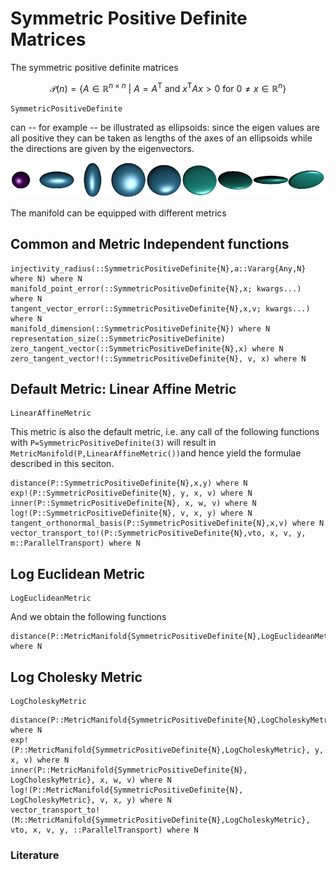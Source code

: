 # Symmetric Positive Definite Matrices

The symmetric positive definite matrices

```math
\mathcal P(n) = \bigl\{ A \in \mathbb R^{n\times n}\ \big|\
A = A^{\mathrm{T}} \text{ and }
x^{\mathrm{T}}Ax > 0 \text{ for } 0\neq x \in\mathbb R^n \bigr\}
```

```@docs
SymmetricPositiveDefinite
```

can -- for example -- be illustrated as ellipsoids:  since the eigen values are all positive
they can be taken as lengths of the axes of an ellipsoids while the directions are given by
the eigenvectors.

![An example set of data](../assets/images/SPDSignal.png)

The manifold can be equipped with different metrics

## Common and Metric Independent functions
```@docs
injectivity_radius(::SymmetricPositiveDefinite{N},a::Vararg{Any,N} where N) where N
manifold_point_error(::SymmetricPositiveDefinite{N},x; kwargs...) where N
tangent_vector_error(::SymmetricPositiveDefinite{N},x,v; kwargs...) where N
manifold_dimension(::SymmetricPositiveDefinite{N}) where N
representation_size(::SymmetricPositiveDefinite)
zero_tangent_vector(::SymmetricPositiveDefinite{N},x) where N
zero_tangent_vector!(::SymmetricPositiveDefinite{N}, v, x) where N
```


## Default Metric: Linear Affine Metric

```@docs
LinearAffineMetric
```

This metric is also the default metric, i.e.
any call of the following functions with
`P=SymmetricPositiveDefinite(3)` will result in
`MetricManifold(P,LinearAffineMetric())`and hence yield the formulae described in this seciton.

```@docs
distance(P::SymmetricPositiveDefinite{N},x,y) where N
exp!(P::SymmetricPositiveDefinite{N}, y, x, v) where N
inner(P::SymmetricPositiveDefinite{N}, x, w, v) where N
log!(P::SymmetricPositiveDefinite{N}, v, x, y) where N
tangent_orthonormal_basis(P::SymmetricPositiveDefinite{N},x,v) where N
vector_transport_to!(P::SymmetricPositiveDefinite{N},vto, x, v, y, m::ParallelTransport) where N
```

## Log Euclidean Metric

```@docs
LogEuclideanMetric
```

And we obtain the following functions

```@docs
distance(P::MetricManifold{SymmetricPositiveDefinite{N},LogEuclideanMetric},x,y) where N
```

## Log Cholesky Metric

```@docs
LogCholeskyMetric
```

```@docs
distance(P::MetricManifold{SymmetricPositiveDefinite{N},LogCholeskyMetric},x,y) where N
exp!(P::MetricManifold{SymmetricPositiveDefinite{N},LogCholeskyMetric}, y, x, v) where N
inner(P::MetricManifold{SymmetricPositiveDefinite{N}, LogCholeskyMetric}, x, w, v) where N
log!(P::MetricManifold{SymmetricPositiveDefinite{N}, LogCholeskyMetric}, v, x, y) where N
vector_transport_to!(M::MetricManifold{SymmetricPositiveDefinite{N},LogCholeskyMetric}, vto, x, v, y, ::ParallelTransport) where N
```

### Literature
